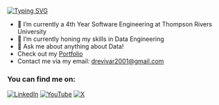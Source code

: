 [![Typing SVG](https://readme-typing-svg.demolab.com/?lines=Hello+World!+I'm+Andrei+Vivar;An+aspiring+Data+Engineer)](https://git.io/typing-svg)



- 🔭 I’m currently a 4th Year Software Engineering at Thompson Rivers University 
- 🌱 I’m currently honing my skills in Data Engineering
- 💬 Ask me about anything about Data!
- Check out my [Portfolio](https://andreivivar.me/)
- Contact me via my email: drevivar2001@gmail.com

### You can find me on:
[![LinkedIn](https://img.shields.io/badge/LinkedIn-0077B5?style=for-the-badge&logo=linkedin&logoColor=white)](https://www.linkedin.com/in/andrei-vivar/)
[![YouTube](https://img.shields.io/badge/YouTube-%23FF0000.svg?style=for-the-badge&logo=YouTube&logoColor=white)](https://www.youtube.com/channel/UCFt259tKbxqbRkWm_vsSBVg)
[![X](https://img.shields.io/badge/X-%23000000.svg?style=for-the-badge&logo=X&logoColor=white)](https://x.com/vivar_andrei)



